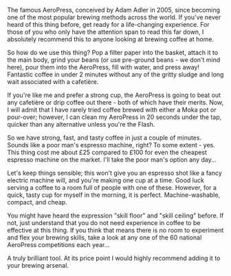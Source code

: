 The famous AeroPress, conceived by Adam Adler in 2005, since becoming one of the most popular brewing methods across the world. If you've never heard of this thing before, get ready for a life-changing experience. For those of you who only have the attention span to read this far down, I absolutely recommend this to anyone looking at brewing coffee at home.

So how do we use this thing? Pop a filter paper into the basket, attach it to the main body, grind your beans (or use pre-ground beans - we don't mind here), pour them into the AeroPress, fill with water, and press away! Fantastic coffee in under 2 minutes without any of the gritty sludge and long wait associated with a cafetière. 

If you're like me and prefer a strong cup, the AeroPress is going to beat out any cafetière or drip coffee out there - both of which have their merits. Now, I will admit that I have rarely tried coffee brewed with either a Moka pot or pour-over; however, I can clean my AeroPress in 20 seconds under the tap, quicker than any alternative unless you're the Flash.

So we have strong, fast, and tasty coffee in just a couple of minutes. Sounds like a poor man's espresso machine, right? To some extent - yes. This thing cost me about £25 compared to £100 for even the cheapest espresso machine on the market. I'll take the poor man's option any day...

Let's keep things sensible; this won't give you an espresso shot like a fancy electric machine will, and you're making one cup at a time. Good luck serving a coffee to a room full of people with one of these. However, for a quick, tasty cup for myself in the morning, it is perfect. Machine-washable, compact, and cheap. 

You might have heard the expression "skill floor" and "skill ceiling" before. If not, just understand that you do not need experience in coffee to be effective at this thing. If you think that means there is no room to experiment and flex your brewing skills, take a look at any one of the 60 national AeroPress competitions each year...

A truly brilliant tool. At its price point I would highly recommend adding it to your brewing arsenal. 